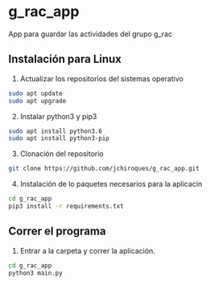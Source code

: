 # g_rac_app
App para guardar las actividades del grupo g_rac

## Instalación para Linux

1. Actualizar los repositorios del sistemas operativo
```bash
sudo apt update
sudo apt upgrade
```

2. Instalar python3 y pip3
```bash
sudo apt install python3.6
sudo apt install python3-pip
```

3. Clonación del repositorio
```bash
git clone https://github.com/jchiroques/g_rac_app.git
```

4. Instalación de lo paquetes necesarios para la aplicacin
```bash
cd g_rac_app
pip3 install -r requirements.txt
```
## Correr el programa
1. Entrar a la carpeta y correr la aplicación.
```bash
cd g_rac_app
python3 main.py
```

